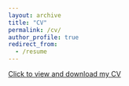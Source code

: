 ```yaml
---
layout: archive
title: "CV"
permalink: /cv/
author_profile: true
redirect_from:
  - /resume
---
```


[Click to view and download my CV](http://zekunyang.com/files/Zekun_Yang_CV_200831.pdf)
